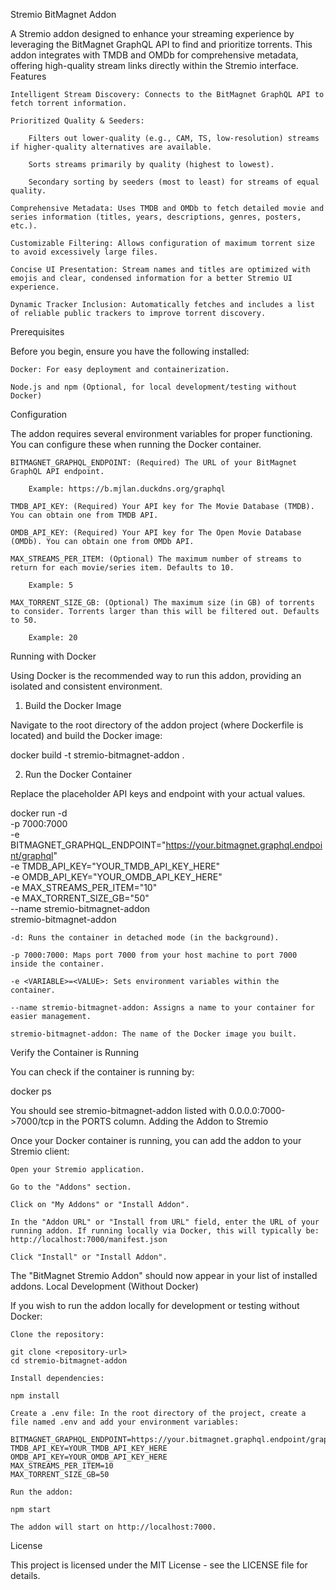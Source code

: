 Stremio BitMagnet Addon

A Stremio addon designed to enhance your streaming experience by leveraging the BitMagnet GraphQL API to find and prioritize torrents. This addon integrates with TMDB and OMDb for comprehensive metadata, offering high-quality stream links directly within the Stremio interface.
Features

    Intelligent Stream Discovery: Connects to the BitMagnet GraphQL API to fetch torrent information.

    Prioritized Quality & Seeders:

        Filters out lower-quality (e.g., CAM, TS, low-resolution) streams if higher-quality alternatives are available.

        Sorts streams primarily by quality (highest to lowest).

        Secondary sorting by seeders (most to least) for streams of equal quality.

    Comprehensive Metadata: Uses TMDB and OMDb to fetch detailed movie and series information (titles, years, descriptions, genres, posters, etc.).

    Customizable Filtering: Allows configuration of maximum torrent size to avoid excessively large files.

    Concise UI Presentation: Stream names and titles are optimized with emojis and clear, condensed information for a better Stremio UI experience.

    Dynamic Tracker Inclusion: Automatically fetches and includes a list of reliable public trackers to improve torrent discovery.

Prerequisites

Before you begin, ensure you have the following installed:

    Docker: For easy deployment and containerization.

    Node.js and npm (Optional, for local development/testing without Docker)

Configuration

The addon requires several environment variables for proper functioning. You can configure these when running the Docker container.

    BITMAGNET_GRAPHQL_ENDPOINT: (Required) The URL of your BitMagnet GraphQL API endpoint.

        Example: https://b.mjlan.duckdns.org/graphql

    TMDB_API_KEY: (Required) Your API key for The Movie Database (TMDB). You can obtain one from TMDB API.

    OMDB_API_KEY: (Required) Your API key for The Open Movie Database (OMDb). You can obtain one from OMDb API.

    MAX_STREAMS_PER_ITEM: (Optional) The maximum number of streams to return for each movie/series item. Defaults to 10.

        Example: 5

    MAX_TORRENT_SIZE_GB: (Optional) The maximum size (in GB) of torrents to consider. Torrents larger than this will be filtered out. Defaults to 50.

        Example: 20

Running with Docker

Using Docker is the recommended way to run this addon, providing an isolated and consistent environment.
1. Build the Docker Image

Navigate to the root directory of the addon project (where Dockerfile is located) and build the Docker image:

docker build -t stremio-bitmagnet-addon .

2. Run the Docker Container

Replace the placeholder API keys and endpoint with your actual values.

docker run -d \
  -p 7000:7000 \
  -e BITMAGNET_GRAPHQL_ENDPOINT="https://your.bitmagnet.graphql.endpoint/graphql" \
  -e TMDB_API_KEY="YOUR_TMDB_API_KEY_HERE" \
  -e OMDB_API_KEY="YOUR_OMDB_API_KEY_HERE" \
  -e MAX_STREAMS_PER_ITEM="10" \
  -e MAX_TORRENT_SIZE_GB="50" \
  --name stremio-bitmagnet-addon \
  stremio-bitmagnet-addon

    -d: Runs the container in detached mode (in the background).

    -p 7000:7000: Maps port 7000 from your host machine to port 7000 inside the container.

    -e <VARIABLE>=<VALUE>: Sets environment variables within the container.

    --name stremio-bitmagnet-addon: Assigns a name to your container for easier management.

    stremio-bitmagnet-addon: The name of the Docker image you built.

Verify the Container is Running

You can check if the container is running by:

docker ps

You should see stremio-bitmagnet-addon listed with 0.0.0.0:7000->7000/tcp in the PORTS column.
Adding the Addon to Stremio

Once your Docker container is running, you can add the addon to your Stremio client:

    Open your Stremio application.

    Go to the "Addons" section.

    Click on "My Addons" or "Install Addon".

    In the "Addon URL" or "Install from URL" field, enter the URL of your running addon. If running locally via Docker, this will typically be:
    http://localhost:7000/manifest.json

    Click "Install" or "Install Addon".

The "BitMagnet Stremio Addon" should now appear in your list of installed addons.
Local Development (Without Docker)

If you wish to run the addon locally for development or testing without Docker:

    Clone the repository:

    git clone <repository-url>
    cd stremio-bitmagnet-addon

    Install dependencies:

    npm install

    Create a .env file: In the root directory of the project, create a file named .env and add your environment variables:

    BITMAGNET_GRAPHQL_ENDPOINT=https://your.bitmagnet.graphql.endpoint/graphql
    TMDB_API_KEY=YOUR_TMDB_API_KEY_HERE
    OMDB_API_KEY=YOUR_OMDB_API_KEY_HERE
    MAX_STREAMS_PER_ITEM=10
    MAX_TORRENT_SIZE_GB=50

    Run the addon:

    npm start

    The addon will start on http://localhost:7000.

License

This project is licensed under the MIT License - see the LICENSE file for details.
